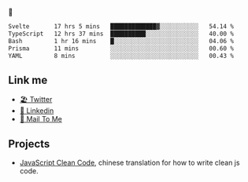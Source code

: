 🤔


<!--START_SECTION:waka-->

```txt
Svelte       17 hrs 5 mins   █████████████▓░░░░░░░░░░░   54.14 %
TypeScript   12 hrs 37 mins  ██████████░░░░░░░░░░░░░░░   40.00 %
Bash         1 hr 16 mins    █░░░░░░░░░░░░░░░░░░░░░░░░   04.06 %
Prisma       11 mins         ░░░░░░░░░░░░░░░░░░░░░░░░░   00.60 %
YAML         8 mins          ░░░░░░░░░░░░░░░░░░░░░░░░░   00.43 %
```

<!--END_SECTION:waka-->

## Link me

- [🏖️ Twitter](https://twitter.com/yuetong3yu)
- [🧳 Linkedin](https://www.linkedin.com/in/yuetong3yu)
- [📧 Mail To Me](mailto:yuetong3yu@gmail.com)


## Projects 

- [JavaScript Clean Code](https://js-clean-code-cn.vercel.app/), chinese translation for how to write clean js code.
